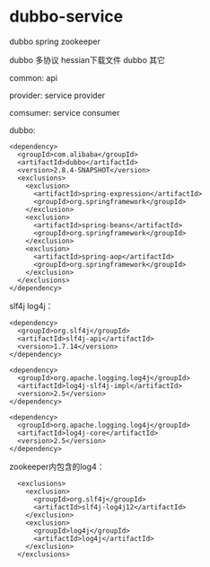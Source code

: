# dubbo-service

dubbo spring zookeeper

dubbo 多协议 hessian下载文件 dubbo 其它

common: api

provider: service provider

comsumer: service consumer


dubbo:

    <dependency>
      <groupId>com.alibaba</groupId>
      <artifactId>dubbo</artifactId>
      <version>2.8.4-SNAPSHOT</version>
      <exclusions>
        <exclusion>
          <artifactId>spring-expression</artifactId>
          <groupId>org.springframework</groupId>
        </exclusion>
        <exclusion>
          <artifactId>spring-beans</artifactId>
          <groupId>org.springframework</groupId>
        </exclusion>
        <exclusion>
          <artifactId>spring-aop</artifactId>
          <groupId>org.springframework</groupId>
        </exclusion>
      </exclusions>
    </dependency>
  </dependencies>

slf4j log4j：

    <dependency>
      <groupId>org.slf4j</groupId>
      <artifactId>slf4j-api</artifactId>
      <version>1.7.14</version>
    </dependency>

    <dependency>
      <groupId>org.apache.logging.log4j</groupId>
      <artifactId>log4j-slf4j-impl</artifactId>
      <version>2.5</version>
    </dependency>

    <dependency>
      <groupId>org.apache.logging.log4j</groupId>
      <artifactId>log4j-core</artifactId>
      <version>2.5</version>
    </dependency>

zookeeper内包含的log4：

      <exclusions>
        <exclusion>
          <groupId>org.slf4j</groupId>
          <artifactId>slf4j-log4j12</artifactId>
        </exclusion>
        <exclusion>
          <groupId>log4j</groupId>
          <artifactId>log4j</artifactId>
        </exclusion>
      </exclusions>
